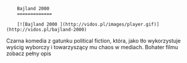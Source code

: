 
        Bajland 2000 
        =============
        
        [![Bajland 2000 ](http://vidos.pl/images/player.gif)](http://vidos.pl/bajland-2000)
        
        
 Czarna komedia z gatunku political fiction, która, jako tło wykorzystuje wyścig wyborczy i towarzyszący mu chaos w mediach. Bohater filmu zobacz pełny opis
    